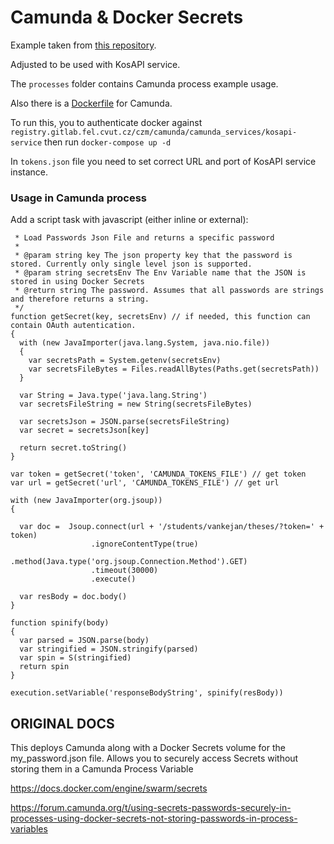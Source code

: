 # Camunda & Docker Secrets

Example taken from [this repository](https://github.com/DigitalState/camunda-variations/tree/master/docker-secrets).

Adjusted to be used with KosAPI service.

The `processes` folder contains Camunda process example usage.

Also there is a [Dockerfile](https://github.com/vankejan/camunda-secrets-poc/blob/main/Dockerfile) for Camunda.

To run this, you to authenticate docker against `registry.gitlab.fel.cvut.cz/czm/camunda/camunda_services/kosapi-service` then run `docker-compose up -d`

In `tokens.json` file you need to set correct URL and port of KosAPI service instance. 

### Usage in Camunda process

Add a script task with javascript (either inline or external):

```
 * Load Passwords Json File and returns a specific password
 *
 * @param string key The json property key that the password is stored. Currently only single level json is supported.
 * @param string secretsEnv The Env Variable name that the JSON is stored in using Docker Secrets
 * @return string The password. Assumes that all passwords are strings and therefore returns a string.
 */
function getSecret(key, secretsEnv) // if needed, this function can contain OAuth autentication. 
{
  with (new JavaImporter(java.lang.System, java.nio.file))
  {
    var secretsPath = System.getenv(secretsEnv)
    var secretsFileBytes = Files.readAllBytes(Paths.get(secretsPath))
  }

  var String = Java.type('java.lang.String')
  var secretsFileString = new String(secretsFileBytes)

  var secretsJson = JSON.parse(secretsFileString)
  var secret = secretsJson[key]

  return secret.toString()
}

var token = getSecret('token', 'CAMUNDA_TOKENS_FILE') // get token
var url = getSecret('url', 'CAMUNDA_TOKENS_FILE') // get url

with (new JavaImporter(org.jsoup))
{

  var doc =  Jsoup.connect(url + '/students/vankejan/theses/?token=' + token)
                  .ignoreContentType(true)
                  .method(Java.type('org.jsoup.Connection.Method').GET)
                  .timeout(30000)
                  .execute()

  var resBody = doc.body()
}

function spinify(body)
{
  var parsed = JSON.parse(body)
  var stringified = JSON.stringify(parsed)
  var spin = S(stringified)
  return spin
}

execution.setVariable('responseBodyString', spinify(resBody))
```


## ORIGINAL DOCS 

This deploys Camunda along with a Docker Secrets volume for the my_password.json file.
Allows you to securely access Secrets without storing them in a Camunda Process Variable

https://docs.docker.com/engine/swarm/secrets

https://forum.camunda.org/t/using-secrets-passwords-securely-in-processes-using-docker-secrets-not-storing-passwords-in-process-variables
